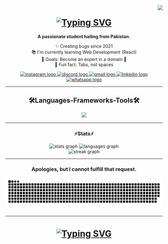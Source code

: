 <img align='right' src="https://visitor-badge.laobi.icu/badge?page_id=itzmudassir.itzmudassir&"  />
<h1 align='center'>
  <a href="https://git.io/typing-svg"><img src="https://readme-typing-svg.demolab.com?font=Chakra+Petch&pause=1000&center=true&vCenter=true&random=false&width=435&lines=Hey+%F0%9F%91%8B+What's+up%3F;I'm+Mudassir!" alt="Typing SVG" /></a>
</h1>

<p align="center"><strong>A passionate student hailing from Pakistan.</strong></p>

<p align="center">✨ Creating bugs since 2021<br>📚 I'm currently learning Web Development (React)<br>🎯 Goals: Become an expert in a domain 🎲<br>🎲 Fun fact: Tabs, not spaces</p>
<div align="center">
  <a href="https://www.instagram.com/ohmudassir/" target="_blank">
    <img src="https://img.shields.io/static/v1?message=Instagram&logo=instagram&label=&color=E4405F&logoColor=white&labelColor=&style=for-the-badge" height="35" alt="instagram logo"  />
  </a>
  <a href="https://discordapp.com/users/Hardonite#5985" target="_blank">
    <img src="https://img.shields.io/static/v1?message=Discord&logo=discord&label=&color=7289DA&logoColor=white&labelColor=&style=for-the-badge" height="35" alt="discord logo"  />
  </a>
  <a href="itzmudassir07@gmail.com" target="_blank">
    <img src="https://img.shields.io/static/v1?message=Gmail&logo=gmail&label=&color=D14836&logoColor=white&labelColor=&style=for-the-badge" height="35" alt="gmail logo"  />
  </a>
  <a href="https://www.linkedin.com/in/itzmudassir/" target="_blank">
    <img src="https://img.shields.io/static/v1?message=LinkedIn&logo=linkedin&label=&color=0077B5&logoColor=white&labelColor=&style=for-the-badge" height="35" alt="linkedin logo"  />
  </a>
  <a href="https://wa.me/+923142971131" target="_blank">
    <img src="https://img.shields.io/static/v1?message=Whatsapp&logo=whatsapp&label=&color=25D366&logoColor=white&labelColor=&style=for-the-badge" height="35" alt="whatsapp logo"  />
  </a>
</div>

<hr/>

<h2 align="Center">🛠️Languages-Frameworks-Tools🛠️</h2>

<p align="center">
  <a href="https://skillicons.dev">
    <img src="https://skillicons.dev/icons?i=git,arduino,bootstrap,cpp,codepen,css,discord,figma,firebase,flask,github,html,idea,js,linkedin,mysql,nodejs,npm,opencv,py,react,sqlite,stackoverflow,sublime,tailwind,vscode" />
  </a>
</p>
<hr/>


<h3 align="center">⚡Stats⚡</h3>



<div align="center">
  <img src="https://github-readme-stats.vercel.app/api?username=itzmudassir&hide_title=false&hide_rank=false&show_icons=true&include_all_commits=true&count_private=true&disable_animations=false&theme=react&locale=en&hide_border=false" height="150" alt="stats graph"  />
  <img src="https://github-readme-stats.vercel.app/api/top-langs?username=itzmudassir&locale=en&hide_title=false&layout=compact&card_width=320&langs_count=5&theme=react&hide_border=false" height="150" alt="languages graph"  />
</div>





<div align="center">
  <img src="https://streak-stats.demolab.com?user=itzmudassir&locale=en&mode=daily&theme=react&hide_border=false&border_radius=5&order=3" height="220" alt="streak graph"  />
</div>
<hr/>

<div align="center">
</div>

<h3 align="center">Apologies, but I cannot fulfill that request.</h3>

<img align='center' src="https://raw.githubusercontent.com/itzmudassir/itzmudassir/output/snake.svg" alt="Snake animation" />
<hr/>
<h1 align='center'>
  <a href="https://git.io/typing-svg"><img src="https://readme-typing-svg.demolab.com?font=Chakra+Petch&pause=1000&center=true&vCenter=true&random=false&width=435&lines=Thanks+for+visiting!+%E2%9C%8C%EF%B8%8F;Shoot+me+a+message+on+LinkedIn!;I'm+always+down+to+collab+%3A)" alt="Typing SVG" /></a>
</h1>








